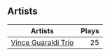 ## Artists
Artists | Plays 
----- | -----: 
[Vince Guaraldi Trio](/artists/vince-guaraldi-trio-37943) | 25

